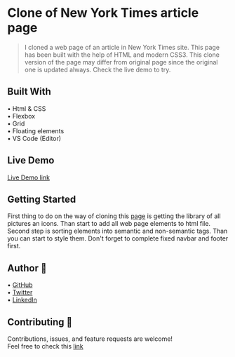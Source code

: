 # Clone of New York Times article page

> I cloned a web page of an article in New York Times site. This page has been built with the help of HTML and modern CSS3. This clone version of the page may differ from original page since the original one is updated always. Check the live demo to try.

## Built With
• Html & CSS <br>
• Flexbox <br>
• Grid <br>
• Floating elements <br>
• VS Code (Editor)

## Live Demo
<a href="https://ibrohimrasulov.github.io/New-York-Times-clone/">Live Demo link</a>

## Getting Started
First thing to do on the way of cloning this <a href="https://www.nytimes.com/2014/03/18/science/space/detection-of-waves-in-space-buttresses-landmark-theory-of-big-bang.html?_r=0">page</a> is getting the library of all pictures an icons. Than start to add all web page elements to html file. Second step is sorting elements into semantic and non-semantic tags. Than you can start to style them. Don't forget to complete fixed navbar and footer first.

## Author 👤
• <a href="https://github.com/IbrohimRasulov">GitHub</a> <br>
• <a href="https://twitter.com/IbrohimRasu1ov">Twitter</a> <br>
• <a href="https://www.linkedin.com/in/ibrohim-rasulov-a88352209/">LinkedIn</a>

## Contributing 🤝
Contributions, issues, and feature requests are welcome! <br>
Feel free to check this <a href="https://github.com/IbrohimRasulov/New-York-Times-clone/issues/2">link</a>

